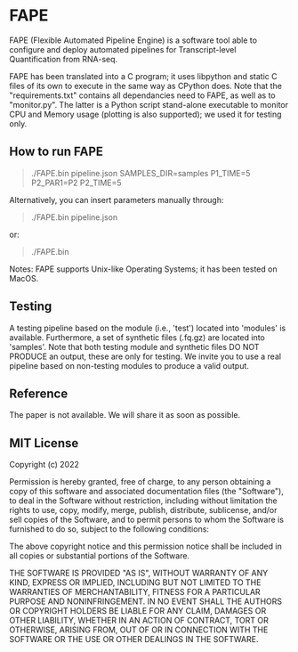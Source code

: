 # FAPE

FAPE (Flexible Automated Pipeline Engine) is a software tool able to configure and deploy automated pipelines for Transcript-level Quantification from RNA-seq.


FAPE has been translated into a C program; it uses libpython and static C files of its own to execute in the same way as CPython does.
Note that the "requirements.txt" contains all dependancies need to FAPE, as well as to "monitor.py". The latter is a Python script stand-alone executable to monitor CPU and Memory usage (plotting is also supported); we used it for testing only.

## How to run FAPE

> ./FAPE.bin pipeline.json SAMPLES_DIR=samples P1_TIME=5 P2_PAR1=P2 P2_TIME=5

Alternatively, you can insert parameters manually through:

> ./FAPE.bin pipeline.json

or:

> ./FAPE.bin


Notes: FAPE supports Unix-like Operating Systems; it has been tested on MacOS.


## Testing
A testing pipeline based on the module (i.e., 'test') located into 'modules' is available. Furthermore, a set of synthetic files (.fq.gz) are located into 'samples'.
Note that both testing module and synthetic files DO NOT PRODUCE an output, these are only for testing.
We invite you to use a real pipeline based on non-testing modules to produce a valid output.



## Reference
The paper is not available. We will share it as soon as possible.


## MIT License

Copyright (c) 2022

Permission is hereby granted, free of charge, to any person obtaining a copy
of this software and associated documentation files (the "Software"), to deal
in the Software without restriction, including without limitation the rights
to use, copy, modify, merge, publish, distribute, sublicense, and/or sell
copies of the Software, and to permit persons to whom the Software is
furnished to do so, subject to the following conditions:

The above copyright notice and this permission notice shall be included in all
copies or substantial portions of the Software.

THE SOFTWARE IS PROVIDED "AS IS", WITHOUT WARRANTY OF ANY KIND, EXPRESS OR
IMPLIED, INCLUDING BUT NOT LIMITED TO THE WARRANTIES OF MERCHANTABILITY,
FITNESS FOR A PARTICULAR PURPOSE AND NONINFRINGEMENT. IN NO EVENT SHALL THE
AUTHORS OR COPYRIGHT HOLDERS BE LIABLE FOR ANY CLAIM, DAMAGES OR OTHER
LIABILITY, WHETHER IN AN ACTION OF CONTRACT, TORT OR OTHERWISE, ARISING FROM,
OUT OF OR IN CONNECTION WITH THE SOFTWARE OR THE USE OR OTHER DEALINGS IN THE
SOFTWARE.